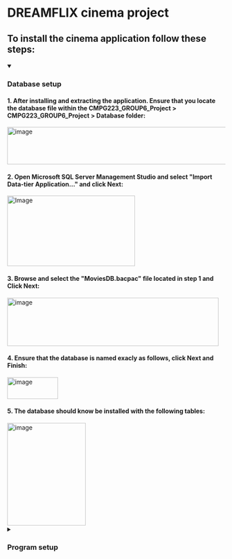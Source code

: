 # DREAMFLIX cinema project
## To install the cinema application follow these steps:
<details open>
   <summary><h3>Database setup</h3></summary>
		<h4>1. After installing and extracting the application. Ensure that you locate the database file within the CMPG223_GROUP6_Project > CMPG223_GROUP6_Project > Database folder:</h4>
			<img width="651" height="86" alt="image" src="https://github.com/user-attachments/assets/11cbcad7-0240-473d-8447-38de59094b05" />      	
		<h4>2. Open Microsoft SQL Server Management Studio and select "Import Data-tier Application..." and click Next:</h4>
			<img width="295" height="162" alt="Image" src="https://github.com/user-attachments/assets/328f62a0-c9d6-40a1-a446-3f7e7d546bb2" />
		<h4>3. Browse and select the "MoviesDB.bacpac" file located in step 1 and Click Next:</h4>
			<img width="488" height="111" alt="image" src="https://github.com/user-attachments/assets/69419773-71cb-4006-a410-360a2533b8d5" />
		<h4>4. Ensure that the database is named exacly as follows, click Next and Finish:</h4>
			<img width="117" height="50" alt="image" src="https://github.com/user-attachments/assets/2999e09c-e498-4726-b039-11bc8c9a296d" />
		<h4>5. The database should know be installed with the following tables:  </h4>  
			<img width="181" height="236" alt="image" src="https://github.com/user-attachments/assets/eec648ae-2181-4914-9a6a-ddf3902e21ba" />
</details>
<details>
	<summary><h3>Program setup</h3></summary>
		<h4>1. Go to the CMPG223_GROUP6_Project > CMPG223_GROUP6_Project folder and open the "App.config" file with a code editor application:</h4>
			<img width="319" height="162" alt="image" src="https://github.com/user-attachments/assets/794f7bf5-267f-4a40-8af9-3d34c9c0d100" />
		<h4>2. Ensure that you enter the correct connection string for the windows form application to access the database on Microsoft SQL Server:</h4>
			<img width="431" height="101" alt="Image" src="https://github.com/user-attachments/assets/e6424862-a202-4e45-9854-48ff17e156cb" />
		<h4>3. Open the "CMPG223_GROUP6_Project.sln" solution file in Visual Studio and start the program:</h4>  
			<img width="195" height="71" alt="image" src="https://github.com/user-attachments/assets/440c6352-aa51-4c63-999c-934c2f3d1022" />
   			<img width="67" height="58" alt="image" src="https://github.com/user-attachments/assets/a6b7730a-b503-4047-9bc6-1f8ce6027ef9" />
		<h4>4. For login from the "EMPLOYEE" table:</h4>
		<ul>
			<li>Administrator use Username : "Admin" and Password: "@Admin"</li>
			<li>Employee use Username : "Employee" and Password: "@Employee"</li>
		</ul>
		<img width="460" height="368" alt="image" src="https://github.com/user-attachments/assets/d0ef9da1-9adf-466f-bf4c-33c5b24c169f" />
</details>
